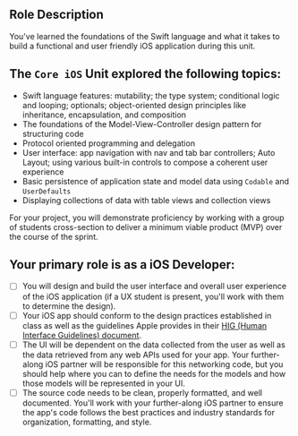 ## **Role Description**

You've learned the foundations of the Swift language and what it takes to build a functional and user friendly iOS application during this unit.

## **The `Core iOS` Unit explored the following topics:**

- Swift language features: mutability; the type system; conditional logic and looping; optionals; object-oriented design principles like inheritance, encapsulation, and composition
- The foundations of the Model-View-Controller design pattern for structuring code
- Protocol oriented programming and delegation
- User interface: app navigation with nav and tab bar controllers; Auto Layout; using various built-in controls to compose a coherent user experience
- Basic persistence of application state and model data using `Codable` and `UserDefaults`
- Displaying collections of data with table views and collection views

For your project, you will demonstrate proficiency by working with a group of students cross-section to deliver a minimum viable product (MVP) over the course of the sprint.

## **Your primary role is as a iOS Developer:**

- [ ]  You will design and build the user interface and overall user experience of the iOS application (if a UX student is present, you'll work with them to determine the design).
- [ ]  Your iOS app should conform to the design practices established in class as well as the guidelines Apple provides in their [HIG (Human Interface Guidelines) document](https://developer.apple.com/design/human-interface-guidelines/ios/overview/themes/).
- [ ]  The UI will be dependent on the data collected from the user as well as the data retrieved from any web APIs used for your app. Your further-along iOS partner will be responsible for this networking code, but you should help where you can to define the needs for the models and how those models will be represented in your UI.
- [ ]  The source code needs to be clean, properly formatted, and well documented. You'll work with your further-along iOS partner to ensure the app's code follows the best practices and industry standards for organization, formatting, and style.
